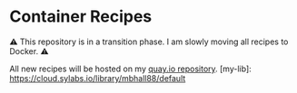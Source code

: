 # Container Recipes


⚠️ This repository is in a transition phase. I am slowly moving all recipes to Docker. ⚠️

All new recipes will be hosted on my [quay.io repository](quay).
[my-lib]: https://cloud.sylabs.io/library/mbhall88/default


[quay]: https://quay.io/user/mbhall88
